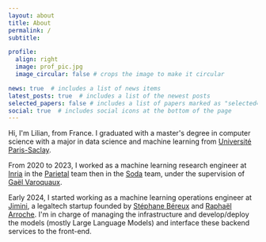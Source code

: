```yaml
---
layout: about
title: About
permalink: /
subtitle: 

profile:
  align: right
  image: prof_pic.jpg
  image_circular: false # crops the image to make it circular

news: true  # includes a list of news items
latest_posts: true  # includes a list of the newest posts
selected_papers: false # includes a list of papers marked as "selected={true}"
social: true  # includes social icons at the bottom of the page
---
```


Hi, I'm Lilian, from France. I graduated with a master's degree in computer science with a major in data science and machine learning from [Université Paris-Saclay](https://en.wikipedia.org/wiki/Paris-Saclay_University).

From 2020 to 2023, I worked as a machine learning research engineer at [Inria](https://en.wikipedia.org/wiki/French_Institute_for_Research_in_Computer_Science_and_Automation) in the [Parietal](https://team.inria.fr/parietal/) team then in the [Soda](https://team.inria.fr/soda/) team, under the supervision of [Gaël Varoquaux](https://gael-varoquaux.info/about.html).

Early 2024, I started working as a machine learning operations engineer at [Jimini](https://jimini.ai/), a legaltech startup founded by [Stéphane Béreux](https://www.linkedin.com/in/stephanebereux/) and [Raphaël Arroche](https://www.linkedin.com/in/raphael-arroche-a86740a7/). I'm in charge of managing the infrastructure and develop/deploy the models (mostly Large Language Models) and interface these backend services to the front-end.
